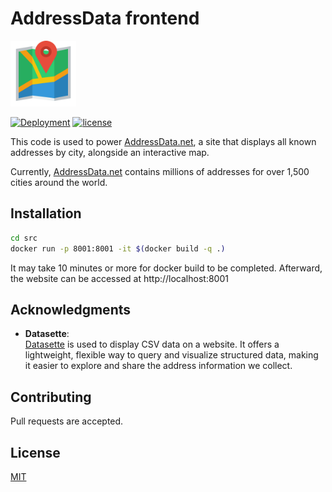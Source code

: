 # AddressData frontend

<img src="docs/logo.svg" alt="Description" width="105">

[![Deployment](https://github.com/ashtonav/addressdata-frontend/actions/workflows/addressdata-app-AutoDeployTrigger-1352a65f-b8b9-449e-a5dd-c191984e6a8c.yml/badge.svg)](https://github.com/ashtonav/addressdata-frontend/actions/workflows/addressdata-app-AutoDeployTrigger-1352a65f-b8b9-449e-a5dd-c191984e6a8c.yml)
[![license](https://img.shields.io/github/license/ashtonav/addressdata-frontend.svg)](LICENSE)

This code is used to power [AddressData.net](https://AddressData.net), a site that displays all known addresses by city, alongside an interactive map.

Currently, [AddressData.net](https://AddressData.net) contains millions of addresses for over 1,500 cities around the world.

## Installation

```bash
cd src
docker run -p 8001:8001 -it $(docker build -q .)
```

It may take 10 minutes or more for docker build to be completed.  Afterward, the website can be accessed at http://localhost:8001

## Acknowledgments

- **Datasette**:  
  [Datasette](https://docs.datasette.io/en/stable/) is used to display CSV data on a website. It offers a lightweight, flexible way to query and visualize structured data, making it easier to explore and share the address information we collect.

## Contributing

Pull requests are accepted.

## License

[MIT](https://choosealicense.com/licenses/mit/)
